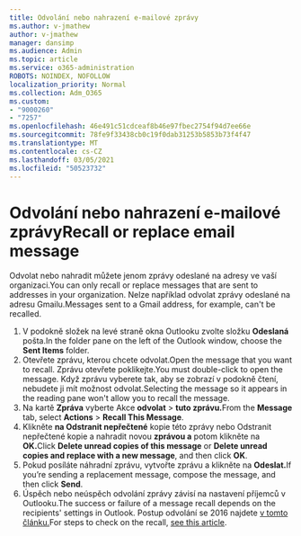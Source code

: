 ```yaml
---
title: Odvolání nebo nahrazení e-mailové zprávy
ms.author: v-jmathew
author: v-jmathew
manager: dansimp
ms.audience: Admin
ms.topic: article
ms.service: o365-administration
ROBOTS: NOINDEX, NOFOLLOW
localization_priority: Normal
ms.collection: Adm_O365
ms.custom:
- "9000260"
- "7257"
ms.openlocfilehash: 46e491c51cdceaf8b46e97fbec2754f94d7ee66e
ms.sourcegitcommit: 78fe9f33438cb0c19f0dab31253b5853b73f4f47
ms.translationtype: MT
ms.contentlocale: cs-CZ
ms.lasthandoff: 03/05/2021
ms.locfileid: "50523732"
---
```

# <a name="recall-or-replace-email-message"></a><span data-ttu-id="e13c1-102">Odvolání nebo nahrazení e-mailové zprávy</span><span class="sxs-lookup"><span data-stu-id="e13c1-102">Recall or replace email message</span></span>

<span data-ttu-id="e13c1-103">Odvolat nebo nahradit můžete jenom zprávy odeslané na adresy ve vaší organizaci.</span><span class="sxs-lookup"><span data-stu-id="e13c1-103">You can only recall or replace messages that are sent to addresses in your organization.</span></span> <span data-ttu-id="e13c1-104">Nelze například odvolat zprávy odeslané na adresu Gmailu.</span><span class="sxs-lookup"><span data-stu-id="e13c1-104">Messages sent to a Gmail address, for example, can't be recalled.</span></span>

1. <span data-ttu-id="e13c1-105">V podokně složek na levé straně okna Outlooku zvolte složku **Odeslaná** pošta.</span><span class="sxs-lookup"><span data-stu-id="e13c1-105">In the folder pane on the left of the Outlook window, choose the **Sent Items** folder.</span></span>
2. <span data-ttu-id="e13c1-106">Otevřete zprávu, kterou chcete odvolat.</span><span class="sxs-lookup"><span data-stu-id="e13c1-106">Open the message that you want to recall.</span></span> <span data-ttu-id="e13c1-107">Zprávu otevřete poklikejte.</span><span class="sxs-lookup"><span data-stu-id="e13c1-107">You must double-click to open the message.</span></span> <span data-ttu-id="e13c1-108">Když zprávu vyberete tak, aby se zobrazí v podokně čtení, nebudete ji mít možnost odvolat.</span><span class="sxs-lookup"><span data-stu-id="e13c1-108">Selecting the message so it appears in the reading pane won't allow you to recall the message.</span></span>
3. <span data-ttu-id="e13c1-109">Na kartě **Zpráva** vyberte Akce **odvolat**  >  **tuto zprávu.**</span><span class="sxs-lookup"><span data-stu-id="e13c1-109">From the **Message** tab, select **Actions** > **Recall This Message**.</span></span>
4. <span data-ttu-id="e13c1-110">Klikněte **na Odstranit nepřečtené** kopie této zprávy nebo Odstranit nepřečtené kopie a nahradit novou **zprávou a** potom klikněte na **OK.**</span><span class="sxs-lookup"><span data-stu-id="e13c1-110">Click **Delete unread copies of this message** or **Delete unread copies and replace with a new message**, and then click **OK**.</span></span>
5. <span data-ttu-id="e13c1-111">Pokud posíláte náhradní zprávu, vytvořte zprávu a klikněte na **Odeslat.**</span><span class="sxs-lookup"><span data-stu-id="e13c1-111">If you’re sending a replacement message, compose the message, and then click **Send**.</span></span>
6. <span data-ttu-id="e13c1-112">Úspěch nebo neúspěch odvolání zprávy závisí na nastavení příjemců v Outlooku.</span><span class="sxs-lookup"><span data-stu-id="e13c1-112">The success or failure of a message recall depends on the recipients' settings in Outlook.</span></span> <span data-ttu-id="e13c1-113">Postup odvolání se 2016 najdete [v tomto článku.](https://support.office.com/article/recall-or-replace-an-email-message-that-you-sent-35027f88-d655-4554-b4f8-6c0729a723a0#tocheck)</span><span class="sxs-lookup"><span data-stu-id="e13c1-113">For steps to check on the recall, [see this article](https://support.office.com/article/recall-or-replace-an-email-message-that-you-sent-35027f88-d655-4554-b4f8-6c0729a723a0#tocheck).</span></span>
